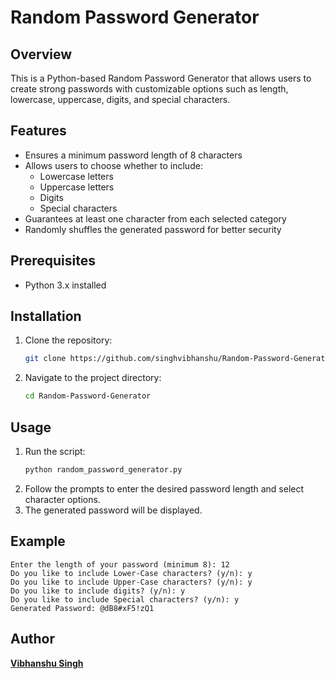 # Random Password Generator

## Overview
This is a Python-based Random Password Generator that allows users to create strong passwords with customizable options such as length, lowercase, uppercase, digits, and special characters.

## Features
- Ensures a minimum password length of 8 characters
- Allows users to choose whether to include:
  - Lowercase letters
  - Uppercase letters
  - Digits
  - Special characters
- Guarantees at least one character from each selected category
- Randomly shuffles the generated password for better security

## Prerequisites
- Python 3.x installed

## Installation
1. Clone the repository:
   ```sh
   git clone https://github.com/singhvibhanshu/Random-Password-Generator.git
   ```
2. Navigate to the project directory:
   ```sh
   cd Random-Password-Generator
   ```

## Usage
1. Run the script:
   ```sh
   python random_password_generator.py
   ```
2. Follow the prompts to enter the desired password length and select character options.
3. The generated password will be displayed.

## Example
```
Enter the length of your password (minimum 8): 12
Do you like to include Lower-Case characters? (y/n): y
Do you like to include Upper-Case characters? (y/n): y
Do you like to include digits? (y/n): y
Do you like to include Special characters? (y/n): y
Generated Password: @dB8#xF5!zQ1
```

## Author
[**Vibhanshu Singh**](https://github.com/singhvibhanshu)